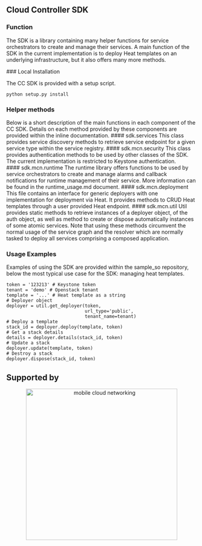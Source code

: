 ## Cloud Controller SDK

### Function
The SDK is a library containing many helper functions for service orchestrators to create and manage their services. A main function of the SDK in the current implementation is to deploy Heat templates on an underlying infrastructure, but it also offers many more methods.

### Local Installation

The CC SDK is provided with a setup script.

    python setup.py install
  
### Helper methods
Below is a short description of the main functions in each component of the CC SDK. Details on each method provided by these components are provided within the inline documentation.
#### sdk.services
This class provides service discovery methods to retrieve service endpoint for a given service type within the service registry.
#### sdk.mcn.security
This class provides authentication methods to be used by other classes of the SDK. The current implementation is restricted to Keystone authentication.
#### sdk.mcn.runtime
The runtime library offers functions to be used by service orchestrators to create and manage alarms and callback notifications for runtime management of their service. More information can be found in the runtime_usage.md document.
#### sdk.mcn.deployment
This file contains an interface for generic deployers with one implementation for deployment via Heat. It provides methods to CRUD Heat templates through a user provided Heat endpoint.
#### sdk.mcn.util
Util provides static methods to retrieve instances of a deployer object, of the auth object, as well as method to create or dispose automatically instances of some atomic services. Note that using these methods circumvent the normal usage of the service graph and the resolver which are normally tasked to deploy all services comprising a composed application.

### Usage Examples
Examples of using the SDK are provided within the sample_so repository, below the most typical use case for the SDK: managing heat templates.

    token = '123213' # Keystone token
    tenant = 'demo' # Openstack tenant
    template = '...' # Heat template as a string
    # Deployer object
    deployer = util.get_deployer(token,
                                 url_type='public',
                                 tenant_name=tenant)
    # Deploy a template                              
    stack_id = deployer.deploy(template, token)
    # Get a stack details
    details = deployer.details(stack_id, token)
    # Update a stack
    deployer.update(template, token)    
    # Destroy a stack
    deployer.dispose(stack_id, token)

## Supported by

<div align="center" >
<a href='http://blog.zhaw.ch/icclab'>
<img src="https://raw.githubusercontent.com/icclab/hurtle/master/docs/figs/mcn_logo.png" title="mobile cloud networking" width=400px>
</a>
</div>
